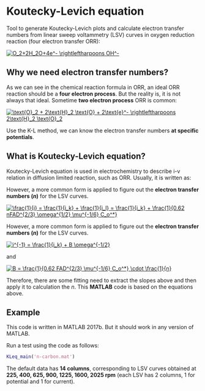 # Koutecky-Levich equation
Tool to generate Koutecky-Levich plots and calculate electron transfer numbers from linear sweep voltammetry (LSV) curves in oxygen reduction reaction (four electron transfer ORR): 

<a href="https://www.codecogs.com/eqnedit.php?latex=O_2&plus;2H_2O&plus;4e^-&space;\rightleftharpoons&space;OH^-" target="_blank"><img src="https://latex.codecogs.com/gif.latex?O_2&plus;2H_2O&plus;4e^-&space;\rightleftharpoons&space;OH^-" title="O_2+2H_2O+4e^- \rightleftharpoons OH^-" /></a>

## Why we need electron transfer numbers?

As we can see in the chemical reaction formula in ORR, an ideal ORR reaction should be a **four electron process**. But the reality is, it is not always that ideal. Sometime **two electron process** ORR is common: 

<a href="https://www.codecogs.com/eqnedit.php?latex=\text{O}_2&space;&plus;&space;2\text{H}_2&space;\text{O}&space;&plus;&space;2\text{e}^-&space;\rightleftharpoons&space;2\text{H}_2&space;\text{O}_2" target="_blank"><img src="https://latex.codecogs.com/gif.latex?\text{O}_2&space;&plus;&space;2\text{H}_2&space;\text{O}&space;&plus;&space;2\text{e}^-&space;\rightleftharpoons&space;2\text{H}_2&space;\text{O}_2" title="\text{O}_2 + 2\text{H}_2 \text{O} + 2\text{e}^- \rightleftharpoons 2\text{H}_2 \text{O}_2" /></a>

Use the K-L method, we can know the electron transfer numbers **at specific potentials**. 

## What is Koutecky-Levich equation?

Koutecky-Levich equation is used in electrochemistry to describe i-v relation in diffusion limited reaction, such as ORR. Usually, it is written as: 

However, a more common form is applied to figure out the **electron transfer numbers (*n*)** for the LSV curves. 

<a href="https://www.codecogs.com/eqnedit.php?latex=\frac{1}{i}&space;=&space;\frac{1}{i_k}&space;&plus;&space;\frac{1}{i_l}&space;=&space;\frac{1}{i_k}&space;&plus;&space;\frac{1}{0.62&space;nFAD^{2/3}&space;\omega^{1/2}&space;\mu^{-1/6}&space;C_o^*}" target="_blank"><img src="https://latex.codecogs.com/gif.latex?\frac{1}{i}&space;=&space;\frac{1}{i_k}&space;&plus;&space;\frac{1}{i_l}&space;=&space;\frac{1}{i_k}&space;&plus;&space;\frac{1}{0.62&space;nFAD^{2/3}&space;\omega^{1/2}&space;\mu^{-1/6}&space;C_o^*}" title="\frac{1}{i} = \frac{1}{i_k} + \frac{1}{i_l} = \frac{1}{i_k} + \frac{1}{0.62 nFAD^{2/3} \omega^{1/2} \mu^{-1/6} C_o^*}" /></a>

However, a more common form is applied to figure out the **electron transfer numbers (*n*)** for the LSV curves. 

<a href="https://www.codecogs.com/eqnedit.php?latex=i^{-1}&space;=&space;\frac{1}{i_k}&space;&plus;&space;B&space;\omega^{-1/2}" target="_blank"><img src="https://latex.codecogs.com/gif.latex?i^{-1}&space;=&space;\frac{1}{i_k}&space;&plus;&space;B&space;\omega^{-1/2}" title="i^{-1} = \frac{1}{i_k} + B \omega^{-1/2}" /></a>

and

<a href="https://www.codecogs.com/eqnedit.php?latex=B&space;=&space;\frac{1}{0.62&space;FAD^{2/3}&space;\mu^{-1/6}&space;C_o^*}&space;\cdot&space;\frac{1}{n}" target="_blank"><img src="https://latex.codecogs.com/gif.latex?B&space;=&space;\frac{1}{0.62&space;FAD^{2/3}&space;\mu^{-1/6}&space;C_o^*}&space;\cdot&space;\frac{1}{n}" title="B = \frac{1}{0.62 FAD^{2/3} \mu^{-1/6} C_o^*} \cdot \frac{1}{n}" /></a>

Therefore, there are some fitting need to extract the slopes above and then apply it to calculation the *n*. This **MATLAB** code is based on the equations above. 

## Example

This code is written in MATLAB 2017b. But it should work in any version of MATLAB. 

Run a test using the code as follows: 

```matlab
KLeq_main('n-carbon.mat')
```

The default data has **14 columns**, corresponding to LSV curves obtained at **225, 400, 625, 900, 1225, 1600, 2025 rpm** (each LSV has 2 columns, 1 for potential and 1 for current).  

